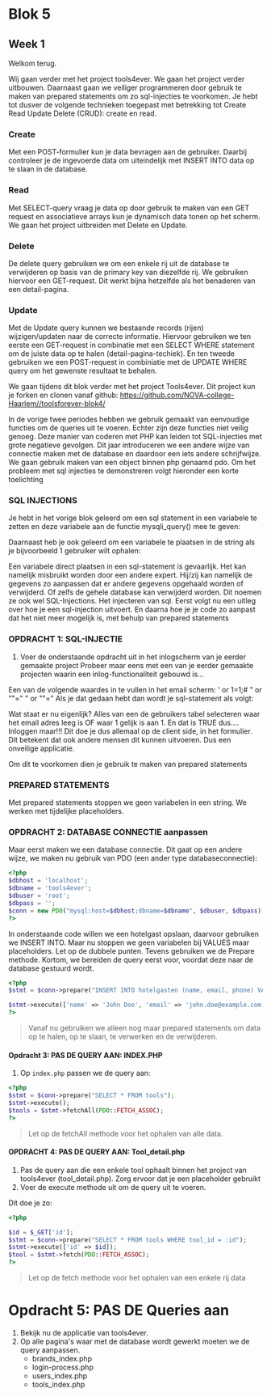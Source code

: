 # Blok 5

## Week 1

Welkom terug.

Wij gaan verder met het project tools4ever. We gaan het project verder uitbouwen. Daarnaast gaan we veiliger programmeren door gebruik te maken van prepared statements om zo sql-injecties te voorkomen.
Je hebt tot dusver de volgende technieken toegepast met betrekking tot Create Read Update Delete (CRUD): create en read.
### Create
Met een POST-formulier kun je data bevragen aan de gebruiker. Daarbij controleer je de ingevoerde data om uiteindelijk met INSERT INTO data op te slaan in de database.
### Read
Met SELECT-query vraag je data op door gebruik te maken van een GET request en associatieve arrays kun je dynamisch data tonen op het scherm.
We gaan het project uitbreiden met Delete en Update.
### Delete
De delete query gebruiken we om een enkele rij uit de database te verwijderen op basis van de primary key van diezelfde rij. We gebruiken hiervoor een GET-request. Dit werkt bijna hetzelfde als het benaderen van een detail-pagina.
### Update
Met de Update query kunnen we bestaande records (rijen) wijzigen/updaten naar de correcte informatie. Hiervoor gebruiken we ten eerste een GET-request in combinatie met een SELECT WHERE statement om de juiste data op te halen (detail-pagina-techiek). En ten tweede gebruiken we een POST-request in combiniatie met de UPDATE WHERE query om het gewenste resultaat te behalen. 

We gaan tijdens dit blok verder met het project Tools4ever. Dit project kun je forken en clonen vanaf github: https://github.com/NOVA-college-Haarlem//toolsforever-blok4/

In de vorige twee periodes hebben we gebruik gemaakt van eenvoudige functies om de queries uit te voeren. Echter zijn deze functies niet veilig genoeg. Deze manier van coderen met PHP kan leiden tot SQL-injecties met grote negatieve gevolgen. Dit jaar introduceren we een andere wijze van connectie maken met de database en daardoor een iets andere schrijfwijze. We gaan gebruik maken van een object binnen php genaamd pdo.
Om het probleem met sql injecties te demonstreren volgt hieronder een korte toelichting
### SQL INJECTIONS
Je hebt in het vorige blok geleerd om een sql statement in een variabele te zetten en deze variabele aan de functie mysqli_query() mee te geven:
 
Daarnaast heb je ook geleerd om een variabele te plaatsen in de string als je bijvoorbeeld 1 gebruiker wilt ophalen:
 
Een variabele direct plaatsen in een sql-statement is gevaarlijk. Het kan namelijk misbruikt worden door een andere expert. Hij/zij kan namelijk de gegevens zo aanpassen dat er andere gegevens opgehaald worden of verwijderd. Of zelfs de gehele database kan verwijderd worden. Dit noemen ze ook wel SQL-Injections. Het injecteren van sql. Eerst volgt nu een uitleg over hoe je een sql-injection uitvoert. En daarna hoe je je code zo aanpast dat het niet meer mogelijk is, met behulp van prepared statements
### OPDRACHT 1: SQL-INJECTIE
1.	Voer de onderstaande opdracht uit in het inlogscherm van je eerder gemaakte project
Probeer maar eens met een van je eerder gemaakte projecten waarin een inlog-functionaliteit gebouwd is…
 
Een van de volgende waardes in te vullen in het email scherm:
' or 1=1;#	" or ""="	" or ""="
Als je dat gedaan hebt dan wordt je sql-statement als volgt:
 
Wat staat er nu eigenlijk? Alles van een de gebruikers tabel selecteren waar het email adres leeg is OF waar 1 gelijk is aan 1. En dat is TRUE dus…. Inloggen maar!!! 
Dit doe je dus allemaal op de client side, in het formulier. Dit betekent dat ook andere mensen dit kunnen uitvoeren. Dus een onveilige applicatie.

Om dit te voorkomen dien je gebruik te maken van prepared statements

### PREPARED STATEMENTS 

Met prepared statements stoppen we geen variabelen in een string. We werken met tijdelijke placeholders.

### OPDRACHT 2: DATABASE CONNECTIE aanpassen

Maar eerst maken we een database connectie. Dit gaat op een andere wijze, we maken nu gebruik van PDO (een ander type databaseconnectie):

```php
<?php
$dbhost = 'localhost';
$dbname = 'tools4ever';
$dbuser = 'root';
$dbpass = '';
$conn = new PDO("mysql:host=$dbhost;dbname=$dbname", $dbuser, $dbpass);
?>
```
In onderstaande code willen we een hotelgast opslaan, daarvoor gebruiken we INSERT INTO. Maar nu stoppen we geen variabelen bij VALUES maar placeholders. Let op de dubbele punten. Tevens gebruiken we de Prepare methode. Kortom, we bereiden de query eerst voor, voordat deze naar de database gestuurd wordt.

```php
<?php
$stmt = $conn->prepare("INSERT INTO hotelgasten (name, email, phone) VALUES (:name, :email, :phone)");

$stmt->execute(['name' => 'John Doe', 'email' => 'john.doe@example.com', 'phone' => '1234567890']);
?>
```

> Vanaf nu gebruiken we alleen nog maar prepared statements om data op te halen, op te slaan, te verwerken en de verwijderen.
#### Opdracht 3: PAS DE QUERY AAN: INDEX.PHP

1. Op `index.php` passen we de query aan:
```php
<?php
$stmt = $conn->prepare("SELECT * FROM tools");
$stmt->execute();
$tools = $stmt->fetchAll(PDO::FETCH_ASSOC);
?>
```

> Let op de fetchAll methode voor het ophalen van alle data.

#### OPDRACHT 4: PAS DE QUERY AAN: Tool_detail.php
1.	Pas de query aan die een enkele tool ophaalt binnen het project van tools4ever (tool_detail.php). Zorg ervoor dat je een placeholder gebruikt
3.	Voer de execute methode uit om de query uit te voeren.

Dit doe je zo:

```php
<?php

$id = $_GET['id'];
$stmt = $conn->prepare("SELECT * FROM tools WHERE tool_id = :id");
$stmt->execute(['id' => $id]);
$tool = $stmt->fetch(PDO::FETCH_ASSOC);
?>
```
> Let op de fetch methode voor het ophalen van een enkele rij data

# Opdracht 5: PAS DE Queries aan

1. Bekijk nu de applicatie van tools4ever.
2. Op alle pagina's waar met de database wordt gewerkt moeten we de query aanpassen.
   - brands_index.php
   - login-process.php
   - users_index.php
   - tools_index.php


